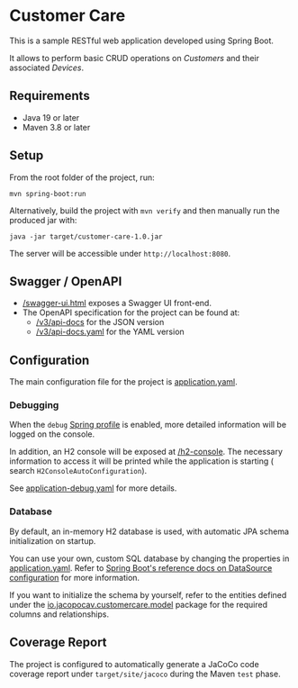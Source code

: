 # Customer Care

This is a sample RESTful web application developed using Spring Boot.

It allows to perform basic CRUD operations on _Customers_ and their associated _Devices_.

## Requirements

- Java 19 or later
- Maven 3.8 or later

## Setup

From the root folder of the project, run:

```shell
mvn spring-boot:run
```

Alternatively, build the project with `mvn verify` and then manually run the produced
jar with:

```shell
java -jar target/customer-care-1.0.jar
```

The server will be accessible under `http://localhost:8080`.

## Swagger / OpenAPI

- [/swagger-ui.html](http://localhost:8080/swagger-ui.html) exposes a Swagger UI front-end.
- The OpenAPI specification for the project can be found at:
    - [/v3/api-docs](http://localhost:8080/v3/api-docs) for the JSON
      version
    - [/v3/api-docs.yaml](http://localhost:8080/v3/api-docs.yaml) for the YAML version

## Configuration

The main configuration file for the project
is [application.yaml](src/main/resources/application.yaml).

### Debugging

When
the `debug` [Spring profile](https://docs.spring.io/spring-boot/docs/3.0.2/reference/html/features.html#features.profiles)
is enabled, more detailed information will be logged on the console.

In addition, an H2 console will be exposed at [/h2-console](http://localhost:8080/h2-console).
The necessary information to access it will be printed while the application is starting (
search `H2ConsoleAutoConfiguration`).

See [application-debug.yaml](src/main/resources/application-debug.yaml) for more details.

### Database

By default, an in-memory H2 database is used, with automatic JPA schema initialization on startup.

You can use your own, custom SQL database by changing the properties
in [application.yaml](src/main/resources/application.yaml). Refer to [Spring
Boot's reference docs on DataSource configuration](https://docs.spring.io/spring-boot/docs/3.0.2/reference/html/data.html#data.sql.datasource.configuration)
for more information.

If you want to initialize the schema by yourself, refer to the entities defined under
the [io.jacopocav.customercare.model](src/main/java/io/jacopocav/customercare/model) package for the
required columns and relationships.

## Coverage Report

The project is configured to automatically generate a JaCoCo code coverage report
under `target/site/jacoco` during the Maven `test` phase.